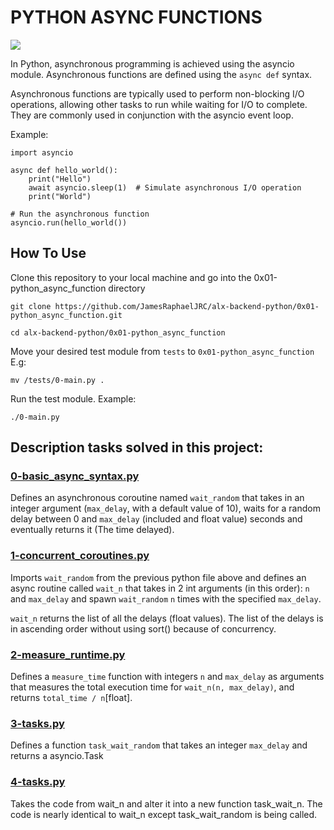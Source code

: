 # PYTHON ASYNC FUNCTIONS
![](https://img-c.udemycdn.com/course/480x270/4177744_d725_4.jpg)

In Python, asynchronous programming is achieved using the asyncio module. Asynchronous functions are defined using the `async def` syntax. 

Asynchronous functions are typically used to perform non-blocking I/O operations, allowing other tasks to run while waiting for I/O to complete. They are commonly used in conjunction with the asyncio event loop.

Example:

    import asyncio

    async def hello_world():
        print("Hello")
        await asyncio.sleep(1)  # Simulate asynchronous I/O operation
        print("World")

    # Run the asynchronous function
    asyncio.run(hello_world())


## How To Use
Clone this repository to your local machine and go into the 0x01-python_async_function directory

    git clone https://github.com/JamesRaphaelJRC/alx-backend-python/0x01-python_async_function.git

    cd alx-backend-python/0x01-python_async_function


Move your desired test module from `tests` to `0x01-python_async_function`
E.g:

    mv /tests/0-main.py .

Run the test module. Example:

    ./0-main.py

## Description tasks solved in this project:

### [0-basic_async_syntax.py](https://github.com/JamesRaphaelJRC/alx-backend-python/blob/main/0x01-python_async_function/0-basic_async_syntax.py)
Defines an asynchronous coroutine named `wait_random`  that takes in an integer argument (`max_delay`, with a default value of 10), waits for a random delay between 0 and `max_delay` (included and float value) seconds and eventually returns it (The time delayed).


### [1-concurrent_coroutines.py](https://github.com/JamesRaphaelJRC/alx-backend-python/blob/main/0x01-python_async_function/1-concurrent_coroutines.py)
Imports `wait_random` from the previous python file above and defines an async routine called `wait_n` that takes in 2 int arguments (in this order): `n` and `max_delay` and spawn `wait_random` `n` times with the specified `max_delay`.

`wait_n` returns the list of all the delays (float values). The list of the delays is in ascending order without using sort() because of concurrency.


### [2-measure_runtime.py](https://github.com/JamesRaphaelJRC/alx-backend-python/blob/main/0x01-python_async_function/2-measure_runtime.py)
Defines a `measure_time` function with integers `n` and `max_delay` as arguments that measures the total execution time for `wait_n(n, max_delay)`, and returns `total_time / n`[float].


### [3-tasks.py](https://github.com/JamesRaphaelJRC/alx-backend-python/blob/main/0x01-python_async_function/3-tasks.py)
Defines a function `task_wait_random` that takes an integer `max_delay` and returns a asyncio.Task


### [4-tasks.py](https://github.com/JamesRaphaelJRC/alx-backend-python/blob/main/0x01-python_async_function/4-tasks.py)
Takes the code from wait_n and alter it into a new function task_wait_n. The code is nearly identical to wait_n except task_wait_random is being called.
